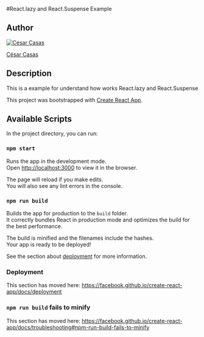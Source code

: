 #React.lazy and React.Suspense Example
## Author
[![Cesar Casas](https://media.licdn.com/dms/image/C5603AQHhlgOKjoI5Cg/profile-displayphoto-shrink_200_200/0?e=1569456000&v=beta&t=hvcTag5oQ5Pq4p7Tb7yV3SCg4FFRq3VPh5gKtiUVQP8)](https://www.linkedin.com/in/cesarcasas/)

[César Casas](https://www.linkedin.com/in/cesarcasas/)

## Description

This is a example for understand how works React.lazy and React.Suspense

This project was bootstrapped with [Create React App](https://github.com/facebook/create-react-app).

## Available Scripts

In the project directory, you can run:

### `npm start`

Runs the app in the development mode.<br>
Open [http://localhost:3000](http://localhost:3000) to view it in the browser.

The page will reload if you make edits.<br>
You will also see any lint errors in the console.


### `npm run build`

Builds the app for production to the `build` folder.<br>
It correctly bundles React in production mode and optimizes the build for the best performance.

The build is minified and the filenames include the hashes.<br>
Your app is ready to be deployed!

See the section about [deployment](https://facebook.github.io/create-react-app/docs/deployment) for more information.


### Deployment

This section has moved here: https://facebook.github.io/create-react-app/docs/deployment

### `npm run build` fails to minify

This section has moved here: https://facebook.github.io/create-react-app/docs/troubleshooting#npm-run-build-fails-to-minify
